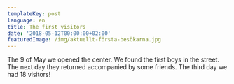 ```yaml
---
templateKey: post
language: en
title: The first visitors
date: '2018-05-12T00:00:00+02:00'
featuredImage: /img/aktuellt-första-besökarna.jpg
---
```

The 9 of May we opened the center. We found the first boys in the street. The next day they returned accompanied by some friends. The third day we had 18 visitors!
